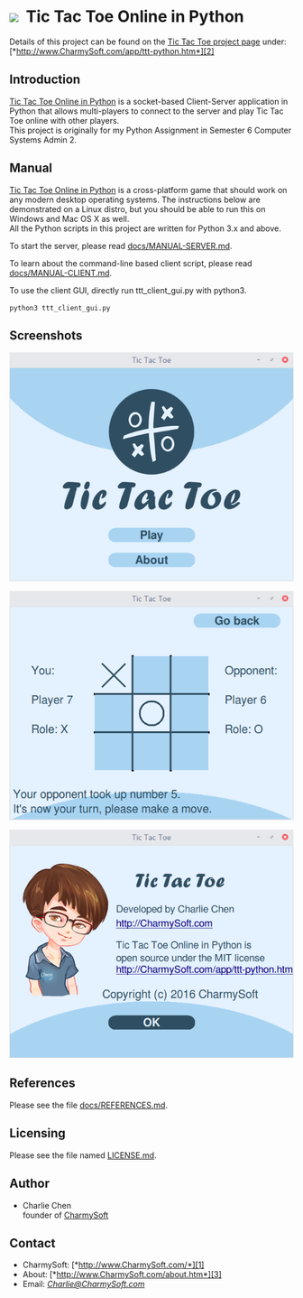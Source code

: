 <img src="http://raw.github.com/CharmySoft/tic-tac-toe-in-python/master/icons/icon.png" width="48"/>&nbsp;&nbsp;**Tic Tac Toe Online in Python**
========================
Details of this project can be found on the [Tic Tac Toe project page][2] under:  
[*http://www.CharmySoft.com/app/ttt-python.htm*][2]

Introduction
------------------------
[Tic Tac Toe Online in Python][2] is a socket-based Client-Server application in Python that allows multi-players to connect to the server and play Tic Tac Toe online with other players.  
This project is originally for my Python Assignment in Semester 6 Computer Systems Admin 2.


Manual
------------------------
[Tic Tac Toe Online in Python][2] is a cross-platform game that should work on any modern desktop operating systems. The instructions below are demonstrated on a Linux distro, but you should be able to run this on Windows and Mac OS X as well.  
All the Python scripts in this project are written for Python 3.x and above.  

To start the server, please read [docs/MANUAL-SERVER.md](docs/MANUAL-SERVER.md).  

To learn about the command-line based client script, please read [docs/MANUAL-CLIENT.md](docs/MANUAL-CLIENT.md).  

To use the client GUI, directly run ttt_client_gui.py with python3.

	python3 ttt_client_gui.py


Screenshots
------------------------
![Welcome Scene](/screenshots/gui-welcome-scene.png?raw=true "Welcome Scene")  

![Main Game Scene](/screenshots/gui-main-game-scene.png?raw=true "Main Game Scene")  

![About Scene](/screenshots/gui-about-scene.png?raw=true "About Scene")  


References
------------------------
Please see the file [docs/REFERENCES.md](docs/REFERENCES.md).


Licensing
------------------------
Please see the file named [LICENSE.md](LICENSE.md).


Author
------------------------
* Charlie Chen  
	founder of [CharmySoft][1]


Contact
------------------------
* CharmySoft: [*http://www.CharmySoft.com/*][1]  
* About: [*http://www.CharmySoft.com/about.htm*][3]  
* Email: [*Charlie@CharmySoft.com*](mailto:Charlie@CharmySoft.com)  

[1]: http://www.CharmySoft.com/ "CharmySoft"
[2]: http://www.CharmySoft.com/app/ttt-python.htm "Tic Tac Toe Online in Python"
[3]: http://www.CharmySoft.com/about.htm "About CharmySoft"